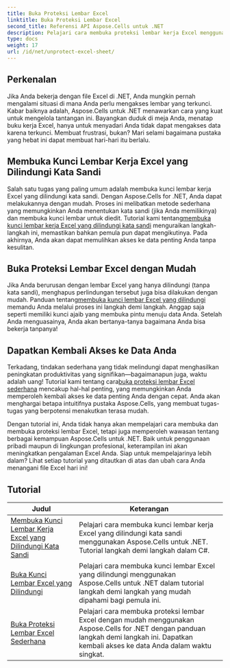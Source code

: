 ```yaml
---
title: Buka Proteksi Lembar Excel
linktitle: Buka Proteksi Lembar Excel
second_title: Referensi API Aspose.Cells untuk .NET
description: Pelajari cara membuka proteksi lembar kerja Excel menggunakan Aspose.Cells untuk .NET. Tutorial terperinci untuk pengembang dalam C#.
type: docs
weight: 17
url: /id/net/unprotect-excel-sheet/
---
```

## Perkenalan

Jika Anda bekerja dengan file Excel di .NET, Anda mungkin pernah mengalami situasi di mana Anda perlu mengakses lembar yang terkunci. Kabar baiknya adalah, Aspose.Cells untuk .NET menawarkan cara yang kuat untuk mengelola tantangan ini. Bayangkan duduk di meja Anda, menatap buku kerja Excel, hanya untuk menyadari Anda tidak dapat mengakses data karena terkunci. Membuat frustrasi, bukan? Mari selami bagaimana pustaka yang hebat ini dapat membuat hari-hari itu berlalu.

## Membuka Kunci Lembar Kerja Excel yang Dilindungi Kata Sandi 

Salah satu tugas yang paling umum adalah membuka kunci lembar kerja Excel yang dilindungi kata sandi. Dengan Aspose.Cells for .NET, Anda dapat melakukannya dengan mudah. Proses ini melibatkan metode sederhana yang memungkinkan Anda menentukan kata sandi (jika Anda memilikinya) dan membuka kunci lembar untuk diedit. Tutorial kami tentang[membuka kunci lembar kerja Excel yang dilindungi kata sandi](./unlock-password-protected-excel-worksheet/) menguraikan langkah-langkah ini, memastikan bahkan pemula pun dapat mengikutinya. Pada akhirnya, Anda akan dapat memulihkan akses ke data penting Anda tanpa kesulitan.

## Buka Proteksi Lembar Excel dengan Mudah 

 Jika Anda berurusan dengan lembar Excel yang hanya dilindungi (tanpa kata sandi), menghapus perlindungan tersebut juga bisa dilakukan dengan mudah. Panduan tentang[membuka kunci lembar Excel yang dilindungi](./unlock-protected-excel-sheet/) memandu Anda melalui proses ini langkah demi langkah. Anggap saja seperti memiliki kunci ajaib yang membuka pintu menuju data Anda. Setelah Anda menguasainya, Anda akan bertanya-tanya bagaimana Anda bisa bekerja tanpanya!

## Dapatkan Kembali Akses ke Data Anda 

Terkadang, tindakan sederhana yang tidak melindungi dapat menghasilkan peningkatan produktivitas yang signifikan—bagaimanapun juga, waktu adalah uang! Tutorial kami tentang cara[buka proteksi lembar Excel sederhana](./unprotect-simple-excel-sheet/) mencakup hal-hal penting, yang memungkinkan Anda memperoleh kembali akses ke data penting Anda dengan cepat. Anda akan menghargai betapa intuitifnya pustaka Aspose.Cells, yang membuat tugas-tugas yang berpotensi menakutkan terasa mudah. 

Dengan tutorial ini, Anda tidak hanya akan mempelajari cara membuka dan membuka proteksi lembar Excel, tetapi juga memperoleh wawasan tentang berbagai kemampuan Aspose.Cells untuk .NET. Baik untuk penggunaan pribadi maupun di lingkungan profesional, keterampilan ini akan meningkatkan pengalaman Excel Anda. Siap untuk mempelajarinya lebih dalam? Lihat setiap tutorial yang ditautkan di atas dan ubah cara Anda menangani file Excel hari ini!


## Tutorial 
| Judul | Keterangan |
| --- | --- |
| [Membuka Kunci Lembar Kerja Excel yang Dilindungi Kata Sandi](./unlock-password-protected-excel-worksheet/) | Pelajari cara membuka kunci lembar kerja Excel yang dilindungi kata sandi menggunakan Aspose.Cells untuk .NET. Tutorial langkah demi langkah dalam C#. |  
| [Buka Kunci Lembar Excel yang Dilindungi](./unlock-protected-excel-sheet/) | Pelajari cara membuka kunci lembar Excel yang dilindungi menggunakan Aspose.Cells untuk .NET dalam tutorial langkah demi langkah yang mudah dipahami bagi pemula ini.  |  
| [Buka Proteksi Lembar Excel Sederhana](./unprotect-simple-excel-sheet/) | Pelajari cara membuka proteksi lembar Excel dengan mudah menggunakan Aspose.Cells for .NET dengan panduan langkah demi langkah ini. Dapatkan kembali akses ke data Anda dalam waktu singkat. |  